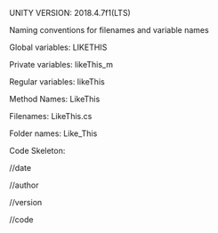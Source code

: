 
UNITY VERSION: 2018.4.7f1(LTS)


Naming conventions for filenames and variable names

Global variables: LIKETHIS

Private variables: likeThis_m

Regular variables: likeThis

Method Names: LikeThis

Filenames: LikeThis.cs

Folder names: Like_This

Code Skeleton:

//date

//author

//version

//code

